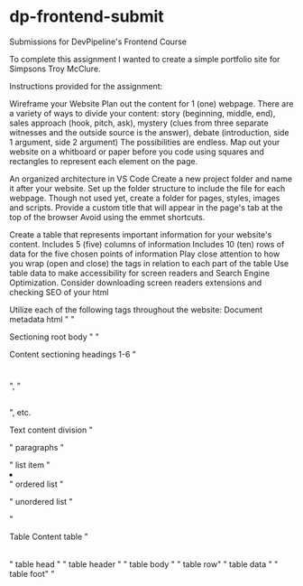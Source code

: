 # dp-frontend-submit
Submissions for DevPipeline's Frontend Course

To complete this assignment I wanted to create a simple portfolio site for Simpsons Troy McClure. 

Instructions provided for the assignment:

Wireframe your Website
Plan out the content for 1 (one) webpage.
There are a variety of ways to divide your content: story (beginning, middle, end), sales approach (hook, pitch, ask), mystery (clues from three separate witnesses and the outside source is the answer), debate (introduction, side 1 argument, side 2 argument) The possibilities are endless.
Map out your website on a whitboard or paper before you code using squares and rectangles to represent each element on the page.

An organized architecture in VS Code
Create a new project folder and name it after your website.
Set up the folder structure to include the file for each webpage.
Though not used yet, create a folder for pages, styles, images and scripts.
Provide a custom title that will appear in the page's tab at the top of the browser
Avoid using the emmet shortcuts.

Create a table that represents important information for your website's content.
Includes 5 (five) columns of information
Includes 10 (ten) rows of data for the five chosen points of information
Play close attention to how you wrap (open and close) the tags in relation to each part of the table
Use table data to make accessibility for screen readers and Search Engine Optimization. Consider downloading screen readers extensions and checking SEO of your html

Utilize each of the following tags throughout the website:
Document metadata
html "<html> </html>"

Sectioning root
body "<body> </body>"

Content sectioning
headings 1-6 "<h1> </h1>", "<h2> </h2>", etc.

Text content
division "<div> </div>"
paragraphs "<p> </p>"
list item "<li> </li>"
ordered list "<ol> </ol>"
unordered list "<ul> </ul>"

Table Content
table "<table> </table>"
table head "<thead> </thead>"
table header "<th> </th>"
table body "<tbody> </tbody>"
table row"<tr> </tr>"
table data "<td> </td>"
table foot"<tfoot> </tfoot>"


